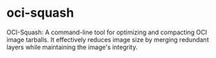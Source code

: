 # oci-squash
OCI-Squash: A command-line tool for optimizing and compacting OCI image tarballs. It effectively reduces image size by merging redundant layers while maintaining the image's integrity.
